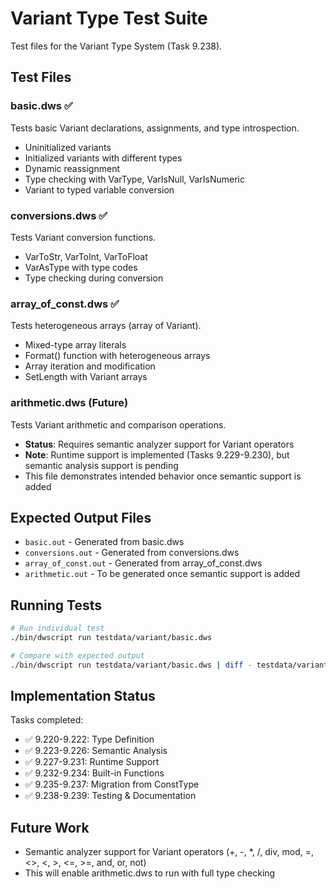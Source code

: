 # Variant Type Test Suite

Test files for the Variant Type System (Task 9.238).

## Test Files

### basic.dws ✅
Tests basic Variant declarations, assignments, and type introspection.
- Uninitialized variants
- Initialized variants with different types
- Dynamic reassignment
- Type checking with VarType, VarIsNull, VarIsNumeric
- Variant to typed variable conversion

### conversions.dws ✅
Tests Variant conversion functions.
- VarToStr, VarToInt, VarToFloat
- VarAsType with type codes
- Type checking during conversion

### array_of_const.dws ✅
Tests heterogeneous arrays (array of Variant).
- Mixed-type array literals
- Format() function with heterogeneous arrays
- Array iteration and modification
- SetLength with Variant arrays

### arithmetic.dws (Future)
Tests Variant arithmetic and comparison operations.
- **Status**: Requires semantic analyzer support for Variant operators
- **Note**: Runtime support is implemented (Tasks 9.229-9.230), but semantic analysis support is pending
- This file demonstrates intended behavior once semantic support is added

## Expected Output Files

- `basic.out` - Generated from basic.dws
- `conversions.out` - Generated from conversions.dws
- `array_of_const.out` - Generated from array_of_const.dws
- `arithmetic.out` - To be generated once semantic support is added

## Running Tests

```bash
# Run individual test
./bin/dwscript run testdata/variant/basic.dws

# Compare with expected output
./bin/dwscript run testdata/variant/basic.dws | diff - testdata/variant/basic.out
```

## Implementation Status

Tasks completed:
- ✅ 9.220-9.222: Type Definition
- ✅ 9.223-9.226: Semantic Analysis
- ✅ 9.227-9.231: Runtime Support
- ✅ 9.232-9.234: Built-in Functions
- ✅ 9.235-9.237: Migration from ConstType
- ✅ 9.238-9.239: Testing & Documentation

## Future Work

- Semantic analyzer support for Variant operators (+, -, *, /, div, mod, =, <>, <, >, <=, >=, and, or, not)
- This will enable arithmetic.dws to run with full type checking
